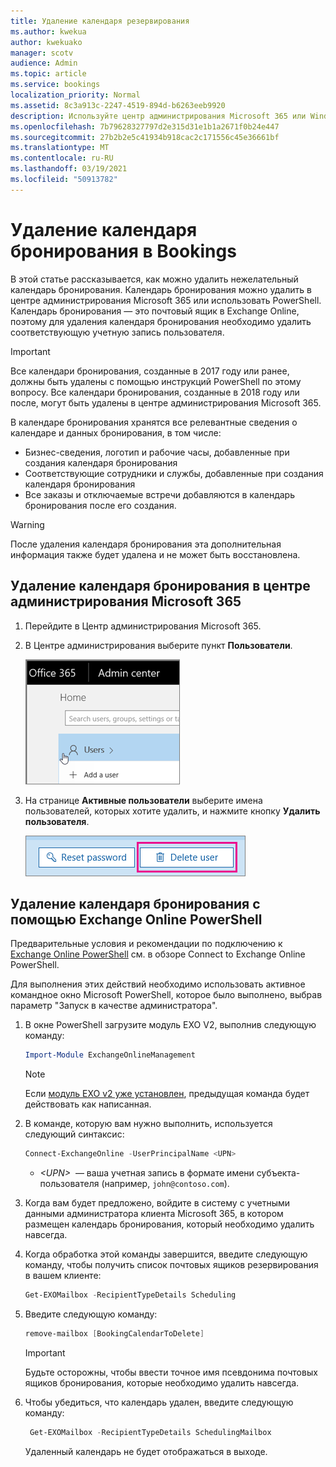 ```yaml
---
title: Удаление календаря резервирования
ms.author: kwekua
author: kwekuako
manager: scotv
audience: Admin
ms.topic: article
ms.service: bookings
localization_priority: Normal
ms.assetid: 8c3a913c-2247-4519-894d-b6263eeb9920
description: Используйте центр администрирования Microsoft 365 или Windows PowerShell для удаления календарей Bookings.
ms.openlocfilehash: 7b79628327797d2e315d31e1b1a2671f0b24e447
ms.sourcegitcommit: 27b2b2e5c41934b918cac2c171556c45e36661bf
ms.translationtype: MT
ms.contentlocale: ru-RU
ms.lasthandoff: 03/19/2021
ms.locfileid: "50913782"
---
```

# <a name="delete-a-booking-calendar-in-bookings"></a>Удаление календаря бронирования в Bookings

В этой статье рассказывается, как можно удалить нежелательный календарь бронирования. Календарь бронирования можно удалить в центре администрирования Microsoft 365 или использовать PowerShell. Календарь бронирования — это почтовый ящик в Exchange Online, поэтому для удаления календаря бронирования необходимо удалить соответствующую учетную запись пользователя.

> [!IMPORTANT]
> Все календари бронирования, созданные в 2017 году или ранее, должны быть удалены с помощью инструкций PowerShell по этому вопросу. Все календари бронирования, созданные в 2018 году или после, могут быть удалены в центре администрирования Microsoft 365.

В календаре бронирования хранятся все релевантные сведения о календаре и данных бронирования, в том числе:

- Бизнес-сведения, логотип и рабочие часы, добавленные при создания календаря бронирования
- Соответствующие сотрудники и службы, добавленные при создания календаря бронирования
- Все заказы и отключаемые встречи добавляются в календарь бронирования после его создания.

> [!WARNING]
> После удаления календаря бронирования эта дополнительная информация также будет удалена и не может быть восстановлена.

## <a name="delete-a-booking-calendar-in-the-microsoft-365-admin-center"></a>Удаление календаря бронирования в центре администрирования Microsoft 365

1. Перейдите в Центр администрирования Microsoft 365.

1. В Центре администрирования выберите пункт **Пользователи**.

   ![Изображение пользовательского интерфейса пользователей в центре администрирования Microsoft 365](../media/bookings-admin-center-users.png)

1. На странице **Активные пользователи** выберите имена пользователей, которых хотите удалить, и нажмите кнопку **Удалить пользователя**.

   ![Изображение пользовательского интерфейса Delete User в центре администрирования Microsoft 365](../media/bookings-delete-user.png)

## <a name="delete-a-booking-calendar-using-exchange-online-powershell"></a>Удаление календаря бронирования с помощью Exchange Online PowerShell

Предварительные условия и рекомендации по подключению к [Exchange Online PowerShell](/powershell/exchange/exchange-online-powershell-v2?view=exchange-ps) см. в обзоре Connect to Exchange Online PowerShell.

Для выполнения этих действий необходимо использовать активное командное окно Microsoft PowerShell, которое было выполнено, выбрав параметр "Запуск в качестве администратора".

1. В окне PowerShell загрузите модуль EXO V2, выполнив следующую команду:

   ```powershell
   Import-Module ExchangeOnlineManagement
   ```

   > [!NOTE]
   > Если [модуль EXO v2 уже установлен](/powershell/exchange/exchange-online-powershell-v2?view=exchange-ps#install-and-maintain-the-exo-v2-module), предыдущая команда будет действовать как написанная.
   
2. В команде, которую вам нужно выполнить, используется следующий синтаксис:

   ```powershell
   Connect-ExchangeOnline -UserPrincipalName <UPN> 
   ```

   - _\<UPN\>_  — ваша учетная запись в формате имени субъекта-пользователя (например, `john@contoso.com`).

3. Когда вам будет предложено, войдите в систему с учетными данными администратора клиента Microsoft 365, в котором размещен календарь бронирования, который необходимо удалить навсегда.

4. Когда обработка этой команды завершится, введите следующую команду, чтобы получить список почтовых ящиков резервирования в вашем клиенте:

   ```powershell
   Get-EXOMailbox -RecipientTypeDetails Scheduling
   ```

5. Введите следующую команду:

   ```powershell
   remove-mailbox [BookingCalendarToDelete]
   ```

   > [!IMPORTANT]
   > Будьте осторожны, чтобы ввести точное имя псевдонима почтовых ящиков бронирования, которые необходимо удалить навсегда.

6. Чтобы убедиться, что календарь удален, введите следующую команду:

   ```powershell
    Get-EXOMailbox -RecipientTypeDetails SchedulingMailbox
   ```

   Удаленный календарь не будет отображаться в выходе.